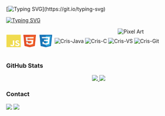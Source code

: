 [![Typing SVG](https://readme-typing-svg.herokuapp.com?font=Fira+Code&pause=1000&width=435&lines=Ol%C3%A1!)](https://git.io/typing-svg)

[![Typing SVG](https://readme-typing-svg.herokuapp.com?font=Fira+Code&pause=1000&width=435&lines=Prazer%2C+me+chamo+Matheus+Moreira)](https://git.io/typing-svg)

<img src="https://media.tenor.com/X8854xxuQ_EAAAAM/destroy-code-mad.gif" alt="Pixel Art" align="right" width="200">

<div style="display: inline_block"><br>
  <img align="center" alt="Cris-Js" height="35" width="40" src="https://raw.githubusercontent.com/devicons/devicon/master/icons/javascript/javascript-plain.svg">
  <img align="center" alt="Cris-HTML" height="35" width="40" src="https://raw.githubusercontent.com/devicons/devicon/master/icons/html5/html5-original.svg">
  <img align="center" alt="Cris-CSS" height="35" width="40" src="https://raw.githubusercontent.com/devicons/devicon/master/icons/css3/css3-original.svg">
  <img align="center" alt= "Cris-Java" height="60" width="40" src="https://cdn.jsdelivr.net/gh/devicons/devicon@latest/icons/java/java-plain-wordmark.svg">       
  <img align="center" alt="Cris-C" height="35" width="40" src="https://cdn.jsdelivr.net/gh/devicons/devicon@latest/icons/c/c-original.svg">
  <img align="center" alt="Cris-VS" height="35" width="40" src="https://cdn.jsdelivr.net/gh/devicons/devicon/icons/vscode/vscode-original.svg">
  <img align="center" alt="Cris-Git" height="35" width="40" src="https://cdn.jsdelivr.net/gh/devicons/devicon/icons/git/git-original.svg">
</div><br>

### GitHub Stats

<div align="center" style="display: flex; justify-content: center;">
  <a href="https://github.com/MatheusMoreira08">
    <img height="195px" src="https://github-readme-stats.vercel.app/api?username=anacristinaneves&show_icons=true&theme=one_dark_pro&include_all_commits=true&count_private=true"/>
    <img height="195px" src="https://github-readme-stats.vercel.app/api/top-langs/?username=anacristinaneves&layout=compact&langs_count=7&theme=one_dark_pro"/>
  </a>
</div>
    
### Contact

<div> 
  <a href="https://www.linkedin.com/in/matheus-moreira-4b876a302" target="_blank"><img src="https://img.shields.io/badge/-LinkedIn-%230077B5?style=for-the-badge&logo=linkedin&logoColor=white" target="_blank"></a> 
  <a href="https://mail.google.com/mail/u/0/#inbox"><img src="https://img.shields.io/badge/-Gmail-%23333?style=for-the-badge&logo=gmail&logoColor=white" target="_blank"></a>
</div>
